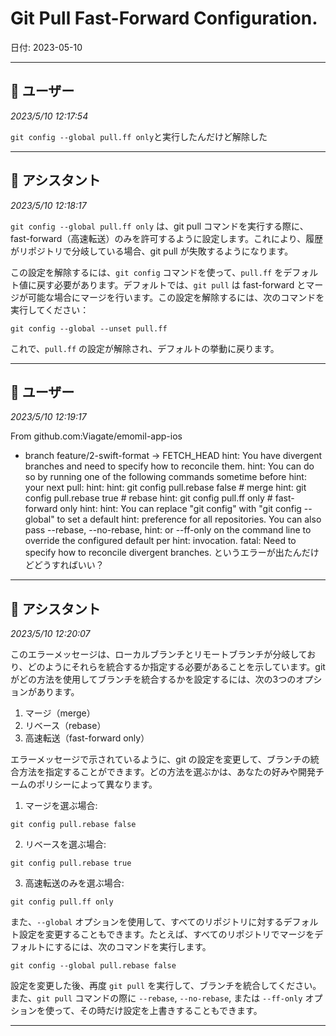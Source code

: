 # Git Pull Fast-Forward Configuration.

日付: 2023-05-10

---

## 👤 ユーザー
*2023/5/10 12:17:54*

`git config --global pull.ff only`と実行したんだけど解除した

---

## 🤖 アシスタント
*2023/5/10 12:18:17*

`git config --global pull.ff only` は、git pull コマンドを実行する際に、fast-forward（高速転送）のみを許可するように設定します。これにより、履歴がリポジトリで分岐している場合、git pull が失敗するようになります。

この設定を解除するには、`git config` コマンドを使って、`pull.ff` をデフォルト値に戻す必要があります。デフォルトでは、`git pull` は fast-forward とマージが可能な場合にマージを行います。この設定を解除するには、次のコマンドを実行してください：

```
git config --global --unset pull.ff
```

これで、`pull.ff` の設定が解除され、デフォルトの挙動に戻ります。

---

## 👤 ユーザー
*2023/5/10 12:19:17*

From github.com:Viagate/emomil-app-ios
 * branch            feature/2-swift-format -&gt; FETCH_HEAD
hint: You have divergent branches and need to specify how to reconcile them.
hint: You can do so by running one of the following commands sometime before
hint: your next pull:
hint:
hint:   git config pull.rebase false  # merge
hint:   git config pull.rebase true   # rebase
hint:   git config pull.ff only       # fast-forward only
hint:
hint: You can replace "git config" with "git config --global" to set a default
hint: preference for all repositories. You can also pass --rebase, --no-rebase,
hint: or --ff-only on the command line to override the configured default per
hint: invocation.
fatal: Need to specify how to reconcile divergent branches.
というエラーが出たんだけどどうすればいい？

---

## 🤖 アシスタント
*2023/5/10 12:20:07*

このエラーメッセージは、ローカルブランチとリモートブランチが分岐しており、どのようにそれらを統合するか指定する必要があることを示しています。git がどの方法を使用してブランチを統合するかを設定するには、次の3つのオプションがあります。

1. マージ（merge）
2. リベース（rebase）
3. 高速転送（fast-forward only）

エラーメッセージで示されているように、git の設定を変更して、ブランチの統合方法を指定することができます。どの方法を選ぶかは、あなたの好みや開発チームのポリシーによって異なります。

1. マージを選ぶ場合:
```
git config pull.rebase false
```

2. リベースを選ぶ場合:
```
git config pull.rebase true
```

3. 高速転送のみを選ぶ場合:
```
git config pull.ff only
```

また、`--global` オプションを使用して、すべてのリポジトリに対するデフォルト設定を変更することもできます。たとえば、すべてのリポジトリでマージをデフォルトにするには、次のコマンドを実行します。

```
git config --global pull.rebase false
```

設定を変更した後、再度 `git pull` を実行して、ブランチを統合してください。また、`git pull` コマンドの際に `--rebase`, `--no-rebase`, または `--ff-only` オプションを使って、その時だけ設定を上書きすることもできます。

---
